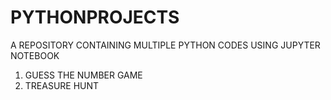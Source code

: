# PYTHONPROJECTS
A REPOSITORY CONTAINING MULTIPLE PYTHON CODES USING JUPYTER NOTEBOOK
1. GUESS THE NUMBER GAME
2. TREASURE HUNT
